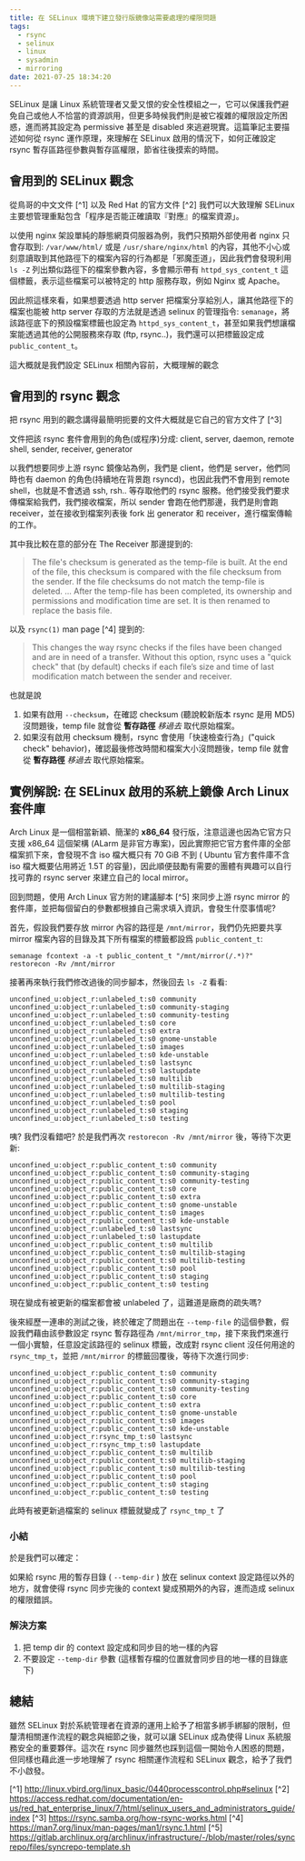 ```yaml
---
title: 在 SELinux 環境下建立發行版鏡像站需要處理的權限問題
tags:
  - rsync
  - selinux
  - linux
  - sysadmin
  - mirroring
date: 2021-07-25 18:34:20
---
```



SELinux 是讓 Linux 系統管理者又愛又恨的安全性模組之一，它可以保護我們避免自己或他人不恰當的資源誤用，但更多時候我們則是被它複雜的權限設定所困惑，進而將其設定為 permissive 甚至是 disabled 來逃避現實。這篇筆記主要描述如何從 rsync 運作原理，來理解在 SELinux 啟用的情況下，如何正確設定 rsync 暫存區路徑參數與暫存區權限，節省往後摸索的時間。

<!--more-->

## 會用到的 SELinux 觀念
從鳥哥的中文文件 [^1] 以及 Red Hat 的官方文件 [^2] 我們可以大致理解 SELinux 主要想管理重點包含「程序是否能正確讀取『對應』的檔案資源」。

以使用 nginx 架設單純的靜態網頁伺服器為例，我們只預期外部使用者 nginx 只會存取到: `/var/www/html/` 或是 `/usr/share/nginx/html` 的內容，其他不小心或刻意讀取到其他路徑下的檔案內容的行為都是「邪魔歪道」，因此我們會發現利用 `ls -Z` 列出類似路徑下的檔案參數內容，多會顯示帶有 `httpd_sys_content_t` 這個標籤，表示這些檔案可以被特定的 http 服務存取，例如 Nginx 或 Apache。

因此照這樣來看，如果想要透過 http server 把檔案分享給別人，讓其他路徑下的檔案也能被 http server 存取的方法就是透過 selinux 的管理指令: `semanage`，將該路徑底下的預設檔案標籤也設定為 `httpd_sys_content_t`，甚至如果我們想讓檔案能透過其他的公開服務來存取 (ftp, rsync..)，我們還可以把標籤設定成 `public_content_t`。

這大概就是我們設定 SELinux 相關內容前，大概理解的觀念


## 會用到的 rsync 觀念
把 rsync 用到的觀念講得最簡明扼要的文件大概就是它自己的官方文件了 [^3]

文件把該 rsync 套件會用到的角色(或程序)分成: client, server, daemon, remote shell, sender, receiver, generator

以我們想要同步上游 rsync 鏡像站為例，我們是 client，他們是 server，他們同時也有 daemon 的角色(持續地在背景跑 rsyncd)，也因此我們不會用到 remote shell，也就是不會透過 ssh, rsh.. 等存取他們的 rsync 服務。他們接受我們要求傳檔案給我們，我們接收檔案，所以 sender 會跑在他們那邊，我們是則會跑 receiver，並在接收到檔案列表後 fork 出 generator 和 receiver，進行檔案傳輸的工作。

其中我比較在意的部分在 The Receiver 那邊提到的:
> The file's checksum is generated as the temp-file is built. At the end of the file, this checksum is compared with the file checksum from the sender. If the file checksums do not match the temp-file is deleted.
> ...
> After the temp-file has been completed, its ownership and permissions and modification time are set. It is then renamed to replace the basis file.

以及 `rsync(1)` man page [^4] 提到的:

> This changes the way rsync checks if the files have been changed and are in need of  a  transfer.   Without  this  option, rsync  uses a  "quick check" that (by default) checks if each file’s size and time of last modification match between the sender and receiver.

也就是說

1. 如果有啟用 `--checksum`，在確認 checksum (聽說較新版本 rsync 是用 MD5) 沒問題後，temp file 就會從 **暫存路徑** *移過去* 取代原始檔案。
2. 如果沒有啟用 checksum 機制，rsync 會使用「快速檢查行為」("quick check" behavior)，確認最後修改時間和檔案大小沒問題後，temp file 就會從 **暫存路徑** *移過去* 取代原始檔案。


## 實例解說: 在 SELinux 啟用的系統上鏡像 Arch Linux 套件庫
Arch Linux 是一個相當新穎、簡潔的 **x86_64** 發行版，注意這邊也因為它官方只支援 x86\_64 這個架構 (ALarm 是非官方專案)，因此實際把它官方套件庫的全部檔案抓下來，會發現不含 iso 檔大概只有 70 GiB 不到 ( Ubuntu 官方套件庫不含 iso 檔大概要佔用將近 1.5T 的容量)，因此順便鼓勵有需要的團體有興趣可以自行找可靠的 rsync server 來建立自己的 local mirror。

回到問題，使用 Arch Linux 官方附的建議腳本 [^5] 來同步上游 rsync mirror 的套件庫，並把每個留白的參數都根據自己需求填入資訊，會發生什麼事情呢?

首先，假設我們要存放 mirror 內容的路徑是 `/mnt/mirror`，我們仍先把要共享 mirror 檔案內容的目錄及其下所有檔案的標籤都設爲 `public_content_t`:

```
semanage fcontext -a -t public_content_t "/mnt/mirror(/.*)?"
restorecon -Rv /mnt/mirror
```

接著再來執行我們修改過後的同步腳本，然後回去 `ls -Z` 看看:

```
unconfined_u:object_r:unlabeled_t:s0 community
unconfined_u:object_r:unlabeled_t:s0 community-staging
unconfined_u:object_r:unlabeled_t:s0 community-testing
unconfined_u:object_r:unlabeled_t:s0 core
unconfined_u:object_r:unlabeled_t:s0 extra
unconfined_u:object_r:unlabeled_t:s0 gnome-unstable
unconfined_u:object_r:unlabeled_t:s0 images
unconfined_u:object_r:unlabeled_t:s0 kde-unstable
unconfined_u:object_r:unlabeled_t:s0 lastsync
unconfined_u:object_r:unlabeled_t:s0 lastupdate
unconfined_u:object_r:unlabeled_t:s0 multilib
unconfined_u:object_r:unlabeled_t:s0 multilib-staging
unconfined_u:object_r:unlabeled_t:s0 multilib-testing
unconfined_u:object_r:unlabeled_t:s0 pool
unconfined_u:object_r:unlabeled_t:s0 staging
unconfined_u:object_r:unlabeled_t:s0 testing
```

咦? 我們沒看錯吧? 於是我們再次 `restorecon -Rv /mnt/mirror` 後，等待下次更新:

```
unconfined_u:object_r:public_content_t:s0 community
unconfined_u:object_r:public_content_t:s0 community-staging
unconfined_u:object_r:public_content_t:s0 community-testing
unconfined_u:object_r:public_content_t:s0 core
unconfined_u:object_r:public_content_t:s0 extra
unconfined_u:object_r:public_content_t:s0 gnome-unstable
unconfined_u:object_r:public_content_t:s0 images
unconfined_u:object_r:public_content_t:s0 kde-unstable
unconfined_u:object_r:unlabeled_t:s0 lastsync
unconfined_u:object_r:unlabeled_t:s0 lastupdate
unconfined_u:object_r:public_content_t:s0 multilib
unconfined_u:object_r:public_content_t:s0 multilib-staging
unconfined_u:object_r:public_content_t:s0 multilib-testing
unconfined_u:object_r:public_content_t:s0 pool
unconfined_u:object_r:public_content_t:s0 staging
unconfined_u:object_r:public_content_t:s0 testing
```

現在變成有被更新的檔案都會被 unlabeled 了，這難道是廠商的疏失嗎?

後來經歷一連串的測試之後，終於確定了問題出在 `--temp-file` 的這個參數，假設我們藉由該參數設定 rsync 暫存路徑為 `/mnt/mirror_tmp`，接下來我們來進行一個小實驗，任意設定該路徑的 selinux 標籤，改成對 rsync client 沒任何用途的 `rsync_tmp_t`，並把 `/mnt/mirror` 的標籤回覆後，等待下次進行同步:

```
unconfined_u:object_r:public_content_t:s0 community
unconfined_u:object_r:public_content_t:s0 community-staging
unconfined_u:object_r:public_content_t:s0 community-testing
unconfined_u:object_r:public_content_t:s0 core
unconfined_u:object_r:public_content_t:s0 extra
unconfined_u:object_r:public_content_t:s0 gnome-unstable
unconfined_u:object_r:public_content_t:s0 images
unconfined_u:object_r:public_content_t:s0 kde-unstable
unconfined_u:object_r:rsync_tmp_t:s0 lastsync
unconfined_u:object_r:rsync_tmp_t:s0 lastupdate
unconfined_u:object_r:public_content_t:s0 multilib
unconfined_u:object_r:public_content_t:s0 multilib-staging
unconfined_u:object_r:public_content_t:s0 multilib-testing
unconfined_u:object_r:public_content_t:s0 pool
unconfined_u:object_r:public_content_t:s0 staging
unconfined_u:object_r:public_content_t:s0 testing
```

此時有被更新過檔案的 selinux 標籤就變成了 `rsync_tmp_t` 了

### 小結
於是我們可以確定：

如果給 rsync 用的暫存目錄 ( `--temp-dir` ) 放在 selinux context 設定路徑以外的地方，就會使得 rsync 同步完後的 context 變成預期外的內容，進而造成 selinux 的權限錯誤。

### 解決方案
1. 把 temp dir 的 context 設定成和同步目的地一樣的內容
2. 不要設定 `--temp-dir` 參數 (這樣暫存檔的位置就會同步目的地一樣的目錄底下)


## 總結

雖然 SELinux 對於系統管理者在資源的運用上給予了相當多綁手綁腳的限制，但釐清相關運作流程的觀念與細節之後，就可以讓 SELinux 成為使得 Linux 系統服務安全的重要夥伴。這次在 rsync 同步雖然也踩到這個一開始令人困惑的問題，但同樣也藉此進一步地理解了 rsync 相關運作流程和 SELinux 觀念，給予了我們不小啟發。


[^1] <http://linux.vbird.org/linux_basic/0440processcontrol.php#selinux>
[^2] <https://access.redhat.com/documentation/en-us/red_hat_enterprise_linux/7/html/selinux_users_and_administrators_guide/index>
[^3] <https://rsync.samba.org/how-rsync-works.html>
[^4] <https://man7.org/linux/man-pages/man1/rsync.1.html>
[^5] <https://gitlab.archlinux.org/archlinux/infrastructure/-/blob/master/roles/syncrepo/files/syncrepo-template.sh>

